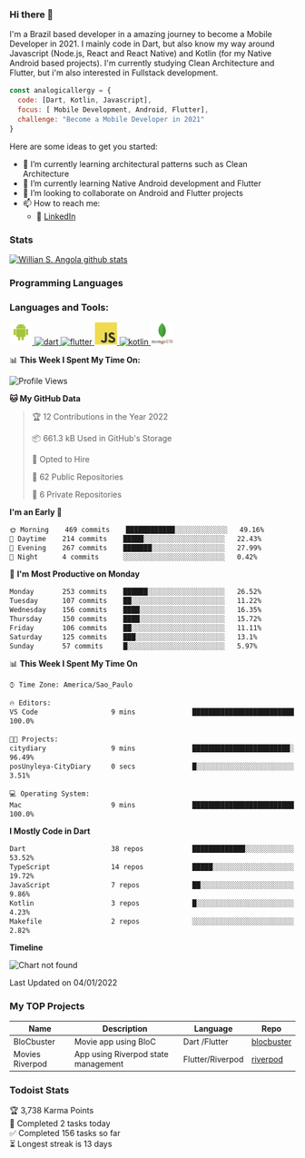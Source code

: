 ### Hi there 👋

I'm a Brazil based developer in a amazing journey to become a Mobile Developer in 2021. I mainly code in Dart, but also know my way around Javascript (Node.js, React and React Native) and Kotlin (for my Native Android based projects). I'm currently studying Clean Architecture and Flutter, but i'm also interested in Fullstack development.

```javascript
const analogicallergy = {
  code: [Dart, Kotlin, Javascript],
  focus: [ Mobile Development, Android, Flutter],
  challenge: "Become a Mobile Developer in 2021"
}
```

Here are some ideas to get you started:

- 🔭  I’m currently learning architectural patterns such as Clean Architecture
- 🌱  I’m currently learning Native Android development and Flutter
- 👯  I’m looking to collaborate on Android and Flutter projects
- 📫  How to reach me:
  -  :office: [LinkedIn](https://www.linkedin.com/in/wsabsi/)

### Stats

[![Willian S. Angola github stats](https://github-readme-stats.vercel.app/api?username=w0ken0ne&count_private=true&show_icons=true&theme=radical&hide_rank=false)](https://github.com/anuraghazra/github-readme-stats)

### Programming Languages

<h3 align="left">Languages and Tools:</h3>
<p align="left"> <a href="https://developer.android.com" target="_blank"> <img src="https://raw.githubusercontent.com/devicons/devicon/master/icons/android/android-original-wordmark.svg" alt="android" width="40" height="40"/> </a> <a href="https://dart.dev" target="_blank"> <img src="https://www.vectorlogo.zone/logos/dartlang/dartlang-icon.svg" alt="dart" width="40" height="40"/> </a> <a href="https://flutter.dev" target="_blank"> <img src="https://www.vectorlogo.zone/logos/flutterio/flutterio-icon.svg" alt="flutter" width="40" height="40"/> </a> <a href="https://developer.mozilla.org/en-US/docs/Web/JavaScript" target="_blank"> <img src="https://raw.githubusercontent.com/devicons/devicon/master/icons/javascript/javascript-original.svg" alt="javascript" width="40" height="40"/> </a> <a href="https://kotlinlang.org" target="_blank"> <img src="https://www.vectorlogo.zone/logos/kotlinlang/kotlinlang-icon.svg" alt="kotlin" width="40" height="40"/> </a> <a href="https://www.mongodb.com/" target="_blank"> <img src="https://raw.githubusercontent.com/devicons/devicon/master/icons/mongodb/mongodb-original-wordmark.svg" alt="mongodb" width="40" height="40"/> </a> </p>


📊 **This Week I Spent My Time On:**

<!--START_SECTION:waka-->
![Profile Views](http://img.shields.io/badge/Profile%20Views-0-blue)

**🐱 My GitHub Data** 

> 🏆 12 Contributions in the Year 2022
 > 
> 📦 661.3 kB Used in GitHub's Storage 
 > 
> 💼 Opted to Hire
 > 
> 📜 62 Public Repositories 
 > 
> 🔑 6 Private Repositories  
 > 
**I'm an Early 🐤** 

```text
🌞 Morning    469 commits    ████████████░░░░░░░░░░░░░   49.16% 
🌆 Daytime    214 commits    █████░░░░░░░░░░░░░░░░░░░░   22.43% 
🌃 Evening    267 commits    ███████░░░░░░░░░░░░░░░░░░   27.99% 
🌙 Night      4 commits      ░░░░░░░░░░░░░░░░░░░░░░░░░   0.42%

```
📅 **I'm Most Productive on Monday** 

```text
Monday       253 commits    ██████░░░░░░░░░░░░░░░░░░░   26.52% 
Tuesday      107 commits    ██░░░░░░░░░░░░░░░░░░░░░░░   11.22% 
Wednesday    156 commits    ████░░░░░░░░░░░░░░░░░░░░░   16.35% 
Thursday     150 commits    ████░░░░░░░░░░░░░░░░░░░░░   15.72% 
Friday       106 commits    ██░░░░░░░░░░░░░░░░░░░░░░░   11.11% 
Saturday     125 commits    ███░░░░░░░░░░░░░░░░░░░░░░   13.1% 
Sunday       57 commits     █░░░░░░░░░░░░░░░░░░░░░░░░   5.97%

```


📊 **This Week I Spent My Time On** 

```text
⌚︎ Time Zone: America/Sao_Paulo

🔥 Editors: 
VS Code                  9 mins              █████████████████████████   100.0%

🐱‍💻 Projects: 
citydiary                9 mins              ████████████████████████░   96.49% 
posUnyleya-CityDiary     0 secs              █░░░░░░░░░░░░░░░░░░░░░░░░   3.51%

💻 Operating System: 
Mac                      9 mins              █████████████████████████   100.0%

```

**I Mostly Code in Dart** 

```text
Dart                     38 repos            █████████████░░░░░░░░░░░░   53.52% 
TypeScript               14 repos            █████░░░░░░░░░░░░░░░░░░░░   19.72% 
JavaScript               7 repos             ██░░░░░░░░░░░░░░░░░░░░░░░   9.86% 
Kotlin                   3 repos             █░░░░░░░░░░░░░░░░░░░░░░░░   4.23% 
Makefile                 2 repos             ░░░░░░░░░░░░░░░░░░░░░░░░░   2.82%

```


**Timeline**

![Chart not found](https://raw.githubusercontent.com/w0ken0ne/w0ken0ne/main/charts/bar_graph.png) 


 Last Updated on 04/01/2022
<!--END_SECTION:waka-->

### My TOP Projects

| Name            | Description                         | Language         | Repo                                                           |
| --------------- | ----------------------------------- | ---------------- | -------------------------------------------------------------- |
| BloCbuster      | Movie app using BloC                | Dart /Flutter    | [blocbuster](https://github.com/w0ken0ne/blocbuster)    |
| Movies Riverpod | App using Riverpod state management | Flutter/Riverpod | [riverpod](https://github.com/w0ken0ne/movies_riverpod) |

### Todoist Stats

<!-- TODO-IST:START -->
🏆  3,738 Karma Points           
🌸  Completed 2 tasks today           
✅  Completed 156 tasks so far           
⏳  Longest streak is 13 days
<!-- TODO-IST:END -->
